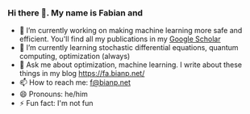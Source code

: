 ### Hi there 👋. My name is Fabian and

- 🔭 I’m currently working on making machine learning more safe and efficient. You'll find all my publications in my [Google Scholar](https://scholar.google.fr/citations?user=PJQNw9oAAAAJ&hl=en)
- 🌱 I’m currently learning stochastic differential equations, quantum computing, optimization (always)
- 💬 Ask me about optimization, machine learning. I write about these things in my blog https://fa.bianp.net/
- 📫 How to reach me: f@bianp.net
- 😄 Pronouns: he/him
- ⚡ Fun fact: I'm not fun
